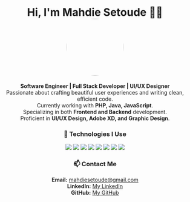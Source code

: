 <h1 align="center">
  Hi, I'm Mahdie Setoude 👩‍💻  
  <img src="https://your-image-link.jpg" width="150" height="150" style="border-radius: 50%;" />
</h1>

<p align="center">
  <strong>Software Engineer | Full Stack Developer | UI/UX Designer</strong><br/>
  Passionate about crafting beautiful user experiences and writing clean, efficient code.<br/>
  Currently working with <strong>PHP, Java, JavaScript</strong>.<br/>
  Specializing in both <strong>Frontend and Backend</strong> development.<br/>
  Proficient in <strong>UI/UX Design, Adobe XD, and Graphic Design</strong>.
</p>

<h3 align="center">🚀 Technologies I Use</h3>
<p align="center">
  <img src="https://img.shields.io/badge/JavaScript-yellow?style=for-the-badge&logo=javascript&logoColor=black" />
  <img src="https://img.shields.io/badge/PHP-blue?style=for-the-badge&logo=php&logoColor=white" />
  <img src="https://img.shields.io/badge/Java-orange?style=for-the-badge&logo=java&logoColor=white" />
  <img src="https://img.shields.io/badge/MySQL-blue?style=for-the-badge&logo=mysql&logoColor=white" />
  <img src="https://img.shields.io/badge/UI/UX-AdobeXD-orange?style=for-the-badge&logo=adobexd&logoColor=white" />
  <img src="https://img.shields.io/badge/HTML5-orange?style=for-the-badge&logo=html5&logoColor=white" />
  <img src="https://img.shields.io/badge/CSS3-blue?style=for-the-badge&logo=css3&logoColor=white" />
  <img src="https://img.shields.io/badge/React-61DAFB?style=for-the-badge&logo=react&logoColor=black" />
</p>

<h3 align="center">📫 Contact Me</h3>
<p align="center">
  <strong>Email:</strong> <a href="mailto:mahdiesetoude@gmail.com">mahdiesetoude@gmail.com</a><br/>
  <strong>LinkedIn:</strong> <a href="https://ir.linkedin.com/in/mahdie-setoude-ba3044220">My LinkedIn</a><br/>
  <strong>GitHub:</strong> <a href="https://github.com/mahdiesetoude">My GitHub</a>
</p>
